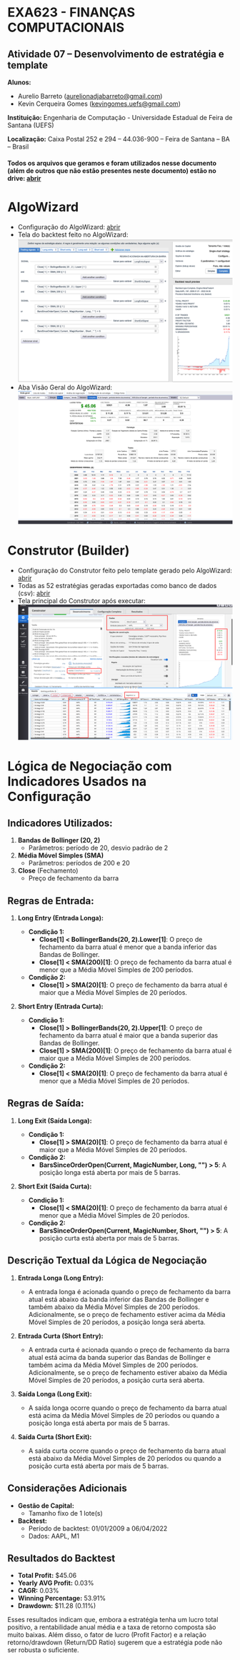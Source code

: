 # EXA623 - FINANÇAS COMPUTACIONAIS
## Atividade 07 – Desenvolvimento de estratégia e template

**Alunos:**
- Aurelio Barreto (aurelionadjabarreto@gmail.com)
- Kevin Cerqueira Gomes (kevingomes.uefs@gmail.com)

**Instituição:** Engenharia de Computação - Universidade Estadual de Feira de Santana (UEFS)

**Localização:** Caixa Postal 252 e 294 – 44.036-900 – Feira de Santana – BA – Brasil

#### Todos os arquivos que geramos e foram utilizados nesse documento (além de outros que não estão presentes neste documento) estão no drive: [abrir](https://drive.google.com/drive/folders/10dT96jObO7KiZybnaHFPdEv9_pD6KDWN?usp=sharing)

# AlgoWizard
- Configuração do AlgoWizard: [abrir](https://drive.google.com/file/d/1mnhMjlb0jO6LhY6umL2t-JWJSwKNIZCu/view?usp=drive_link)
- Tela do backtest feito no AlgoWizard: ![tela-principal-algo-wizard](tela-principal-algo-wizard.png)
- Aba Visão Geral do AlgoWizard: ![visao-geral-algo-wizard](visao-geral-algo-wizard.png)

# Construtor (Builder)
- Configuração do Construtor feito pelo template gerado pelo AlgoWizard: [abrir](https://drive.google.com/file/d/11Hb563RdXKDt9s9y4--iucQmWp3Of8Li/view?usp=drive_link)
- Todas as 52 estratégias geradas exportadas como banco de dados (csv): [abrir](https://drive.google.com/file/d/1PLA6fExBUUZJ3eLOykqrJjMkbY_W0Wd1/view?usp=drive_link)
- Tela principal do Construtor após executar: ![tela-construtor-com-build-algo-wizard](tela-construtor-com-build-algo-wizard.png)

# Lógica de Negociação com Indicadores Usados na Configuração

## Indicadores Utilizados:
1. **Bandas de Bollinger (20, 2)**
   - Parâmetros: período de 20, desvio padrão de 2
2. **Média Móvel Simples (SMA)**
   - Parâmetros: períodos de 200 e 20
3. **Close** (Fechamento)
   - Preço de fechamento da barra

## Regras de Entrada:

1. **Long Entry (Entrada Longa):**
   - **Condição 1:**
     - **Close[1] < BollingerBands(20, 2).Lower[1]**: O preço de fechamento da barra atual é menor que a banda inferior das Bandas de Bollinger.
     - **Close[1] < SMA(200)[1]**: O preço de fechamento da barra atual é menor que a Média Móvel Simples de 200 períodos.
   - **Condição 2:**
     - **Close[1] > SMA(20)[1]**: O preço de fechamento da barra atual é maior que a Média Móvel Simples de 20 períodos.

2. **Short Entry (Entrada Curta):**
   - **Condição 1:**
     - **Close[1] > BollingerBands(20, 2).Upper[1]**: O preço de fechamento da barra atual é maior que a banda superior das Bandas de Bollinger.
     - **Close[1] > SMA(200)[1]**: O preço de fechamento da barra atual é maior que a Média Móvel Simples de 200 períodos.
   - **Condição 2:**
     - **Close[1] < SMA(20)[1]**: O preço de fechamento da barra atual é menor que a Média Móvel Simples de 20 períodos.

## Regras de Saída:

1. **Long Exit (Saída Longa):**
   - **Condição 1:**
     - **Close[1] > SMA(20)[1]**: O preço de fechamento da barra atual é maior que a Média Móvel Simples de 20 períodos.
   - **Condição 2:**
     - **BarsSinceOrderOpen(Current, MagicNumber, Long, "") > 5**: A posição longa está aberta por mais de 5 barras.

2. **Short Exit (Saída Curta):**
   - **Condição 1:**
     - **Close[1] < SMA(20)[1]**: O preço de fechamento da barra atual é menor que a Média Móvel Simples de 20 períodos.
   - **Condição 2:**
     - **BarsSinceOrderOpen(Current, MagicNumber, Short, "") > 5**: A posição curta está aberta por mais de 5 barras.

## Descrição Textual da Lógica de Negociação

1. **Entrada Longa (Long Entry):**
   - A entrada longa é acionada quando o preço de fechamento da barra atual está abaixo da banda inferior das Bandas de Bollinger e também abaixo da Média Móvel Simples de 200 períodos. Adicionalmente, se o preço de fechamento estiver acima da Média Móvel Simples de 20 períodos, a posição longa será aberta.

2. **Entrada Curta (Short Entry):**
   - A entrada curta é acionada quando o preço de fechamento da barra atual está acima da banda superior das Bandas de Bollinger e também acima da Média Móvel Simples de 200 períodos. Adicionalmente, se o preço de fechamento estiver abaixo da Média Móvel Simples de 20 períodos, a posição curta será aberta.

3. **Saída Longa (Long Exit):**
   - A saída longa ocorre quando o preço de fechamento da barra atual está acima da Média Móvel Simples de 20 períodos ou quando a posição longa está aberta por mais de 5 barras.

4. **Saída Curta (Short Exit):**
   - A saída curta ocorre quando o preço de fechamento da barra atual está abaixo da Média Móvel Simples de 20 períodos ou quando a posição curta está aberta por mais de 5 barras.

## Considerações Adicionais

- **Gestão de Capital:**
  - Tamanho fixo de 1 lote(s)
- **Backtest:**
  - Período de backtest: 01/01/2009 a 06/04/2022
  - Dados: AAPL, M1

## Resultados do Backtest

- **Total Profit:** $45.06
- **Yearly AVG Profit:** 0.03%
- **CAGR:** 0.03%
- **Winning Percentage:** 53.91%
- **Drawdown:** $11.28 (0.11%)

Esses resultados indicam que, embora a estratégia tenha um lucro total positivo, a rentabilidade anual média e a taxa de retorno composta são muito baixas. Além disso, o fator de lucro (Profit Factor) e a relação retorno/drawdown (Return/DD Ratio) sugerem que a estratégia pode não ser robusta o suficiente.
